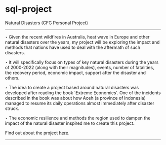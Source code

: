 # sql-project
Natural Disasters (CFG Personal Project) 

---

‣ Given the recent wildfires in Australia, heat wave in Europe and other natural disasters over the years, my project will be exploring the impact and methods that nations have used to deal with the aftermath of such disasters. 

‣ It will specifically focus on types of key natural disasters during the years of 2000-2022 (along with their magnitudes), events, number of fatalities, the recovery period, economic impact, support after the disaster and others.

‣ The idea to create a project based around natural disasters was developed after reading the book 'Extreme Economies'. One of the incidents described in the book was about how Aceh (a province of Indonesia) managed to resume its daily operations almost immediately after disaster struck. 

‣ The economic resilience and methods the region used to dampen the impact of the natural disaster inspired me to create this project.

Find out about the project [here](https://v-mayya.github.io/sql-project/).

---
